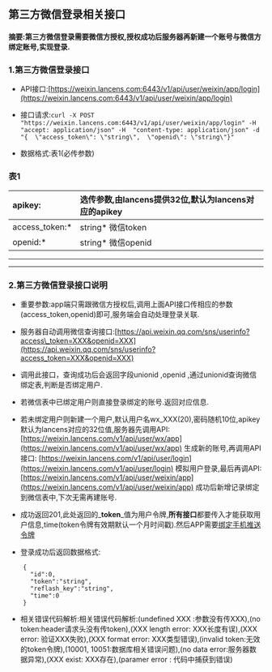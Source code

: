 ## 第三方微信登录相关接口

#### 摘要:第三方微信登录需要微信方授权,授权成功后服务器再新建一个账号与微信方绑定账号,实现登录.

### 1.第三方微信登录接口

* API接口:[https://weixin.lancens.com:6443/v1/api/user/weixin/app/login](https://weixin.lancens.com:6443/v1/api/user/weixin/app/login)

* 接口请求:`curl -X POST "https://weixin.lancens.com:6443/v1/api/user/weixin/app/login" -H  "accept: application/json" -H  "content-type: application/json" -d "{  \"access_token\": \"string\",  \"openid\": \"string\"}"`

* 数据格式:表1\(必传参数\)

### 表1

| apikey: | 选传参数,由lancens提供32位,默认为lancens对应的apikey |
| :--- | :--- |
| access\_token:\* | string\* 微信token |
| openid:\* | string\* 微信openid |

---

---

### 2.第三方微信登录接口说明

* 重要参数:app端只需跟微信方授权后,调用上面API接口传相应的参数\(access\_token,openid\)即可,服务端会自动处理登录关联.

* 服务器自动调用微信查询接口:[https://api.weixin.qq.com/sns/userinfo?access\_token=XXX&openid=XXX](https://api.weixin.qq.com/sns/userinfo?access_token=XXX&openid=XXX)

* 调用此接口，查询成功后会返回字段unionid ,openid ,通过unionid查询微信绑定表,判断是否绑定用户.

* 若微信表中已绑定用户则直接登录绑定的账号.返回对应信息.

* 若未绑定用户则新建一个用户,默认用户名wx\_XXX\(20\),密码随机10位,apikey默认为lancens对应的32位值,服务器先调用API:[https://weixin.lancens.com/v1/api/user/wx/app](https://weixin.lancens.com/v1/api/user/wx/app) 生成新的账号,再调用API接口: [https://weixin.lancens.com/v1/api/user/login](https://weixin.lancens.com/v1/api/user/login)  模拟用户登录,最后再调API:[https://weixin.lancens.com/v1/api/user/weixin/app](https://weixin.lancens.com/v1/api/user/weixin/app) 成功后新增记录绑定到微信表中,下次无需再建账号.

* 成功返回201,此处返回的_**token**_值为用户令牌,**所有接口**都要传入才能获取用户信息,time\(token令牌有效期默认一个月时间戳\).然后APP需要[绑定手机推送令牌](http://developer.lancens.com:4000/deng-lu-yu-tui-chu.html)

* 登录成功后返回数据格式:

```
    {
      "id":0,
      "token":"string",
      "reflash_key":"string",
      "time":0
    }
```

* 相关错误代码解析:相关错误代码解析:\(undefined XXX :参数没有传XXX\),\(no token:header请求头没有传token\),\(XXX length error: XXX长度有误\),\(XXX error: 验证XXX失败\),\(XXX format error: XXX类型错误\),\(invalid token:无效的token令牌\),\(10001, 10051:数据库相关错误问题\),\(no data error:服务器数据异常\),\(XXX exist: XXX存在\),\(paramer error : 代码中捕获到错误\)




